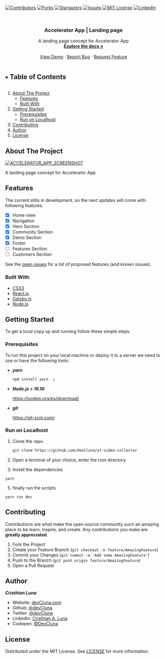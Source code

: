 <!-- PROJECT SHIELDS -->
[![Contributors][contributors-shield]][contributors-url]
[![Forks][forks-shield]][forks-url]
[![Stargazers][stars-shield]][stars-url]
[![Issues][issues-shield]][issues-url]
[![MIT License][license-shield]][license-url]
[![LinkedIn][linkedin-shield]][linkedin-url]




<!-- PROJECT LOGO -->
<br />
<p align="center">
  <a href="https://gatsby-accelerator-app-landing-page.vercel.app/">
<!--     <img src="https://upload.wikimedia.org/wikipedia/commons/0/09/YouTube_full-color_icon_%282017%29.svg" alt="Logo" > -->
  </a>

  <h3 align="center">Accelerator App | Landing page</h3>

  <p align="center">
    A landing page concept for Accelerator App
    <br />
    <a href="https://github.com/devCluna/gatsby-accelerator-app-landing-page"><strong>Explore the docs »</strong></a>
    <br />
    <br />
    <a href="https://gatsby-accelerator-app-landing-page.vercel.app">View Demo</a>
    ·
    <a href="https://github.com/devCluna/gatsby-accelerator-app-landing-page/issues">Report Bug</a>
    ·
    <a href="https://github.com/devCluna/gatsby-accelerator-app-landing-page/issues">Request Feature</a>
  </p>
   
</p>



<!-- TABLE OF CONTENTS -->
<details open="open">
  <summary><h2 style="display: inline-block">Table of Contents</h2></summary>
  <ol>
    <li>
      <a href="#about-the-project">About The Project</a>
      <ul>
            <li><a href="#features">Features</a></li>
        <li><a href="#built-with">Built With</a></li>
      </ul>
    </li>
    <li>
      <a href="#getting-started">Getting Started</a>
      <ul>
        <li><a href="#prerequisites">Prerequisites</a></li>
        <li><a href="#run-on-localhost">Run on Localhost</a></li>
      </ul>
    </li>
    <li><a href="#contributing">Contributing</a></li>
    <li><a href="#author">Author</a></li>
    <li><a href="#license">License</a></li>
  </ol>
</details>



<!-- ABOUT THE PROJECT -->
## About The Project

[![ACCELERATOR_APP_SCREENSHOT][product-screenshot]](https://gatsby-accelerator-app-landing-page.vercel.app)

A landing page concept for Accelerator App

<!-- Features -->
## Features
The current stills in development, so the next updates will come with following features:

- [x] Home view
- [x] Navigation
- [x] Hero Section
- [x] Community Section
- [x] Demo Section
- [x] Footer
- [ ] Features Section
- [ ] Customers Section

See the [open issues](https://github.com/devCluna/yt-video-collector/issues) for a list of proposed features (and known issues).

### Built With

* [CSS3](https://developer.mozilla.org/es/docs/Web/CSSre)
* [React.js](https://es.reactjs.org/)
* [Gatsby.js](https://www.gatsbyjs.com/)
* [Node.js](https://nodejs.org/es/)



<!-- GETTING STARTED -->
## Getting Started

To get a local copy up and running follow these simple steps.

### Prerequisites

To run this project on your local machine or deploy it to a server we need to use or have the following tools:
* ***yarn***
  ```sh
  npm install yarn -g
  ```
* ***Node.js > 16.10***

  https://nodejs.org/es/download/

* ***git*** 

  https://git-scm.com/


### Run on Localhost 

1. Clone the repo
   ```sh
   git clone https://github.com/devCluna/yt-video-collector
   ```

 2. Open a terminal of your choice, enter the root directory


 4. Install the dependencies
 ```
 yarn 
 ````
 5. finally run the scripts
 ```
 yarn run dev
 ```

<!-- CONTRIBUTING -->
## Contributing

Contributions are what make the open source community such an amazing place to be learn, inspire, and create. Any contributions you make are **greatly appreciated**.

1. Fork the Project
2. Create your Feature Branch (`git checkout -b feature/AmazingFeature`)
3. Commit your Changes (`git commit -m 'Add some AmazingFeature'`)
4. Push to the Branch (`git push origin feature/AmazingFeature`)
5. Open a Pull Request

<!-- Author -->
## Author

***Cristhian Luna***

* Website: [devCluna.com](https://devcluna.com)
*	Github: [@devCluna](https://github.com/devCluna)
*	Twitter: [@devCluna](https://twitter.com/DevCLuna)
*	LinkedIn: [Cristhian A. Luna](https://www.linkedin.com/in/devcluna/)
*	Codepen: [@DevCluna](https://codepen.io/DevCluna)

<!-- LICENSE -->
## License

Distributed under the MIT License. See [LICENSE](https://github.com/devCluna/gatsby-accelerator-app-landing-page/blob/master/LICENSE) for more information.

<!-- MARKDOWN LINKS & IMAGES -->
<!-- https://www.markdownguide.org/basic-syntax/#reference-style-links -->
[contributors-shield]: https://img.shields.io/github/contributors/devcluna/yt-video-collector.svg?style=for-the-badge
[contributors-url]: https://github.com/devcluna/yt-video-collector/graphs/contributors

[forks-shield]: https://img.shields.io/github/forks/devcluna/yt-video-collector.svg?style=for-the-badge
[forks-url]: https://github.com/devCluna/yt-video-collector/network/members

[stars-shield]: https://img.shields.io/github/stars/devCluna/yt-video-collector.svg?style=for-the-badge
[stars-url]: https://github.com/devCluna/yt-video-collector/stargazers

[issues-shield]: https://img.shields.io/github/issues/devCluna/yt-video-collector.svg?style=for-the-badge
[issues-url]: https://github.com/devCluna/yt-video-collector/issues

[license-shield]: https://img.shields.io/github/license/devCluna/yt-video-collector.svg?style=for-the-badge
[license-url]: https://github.com/devCluna/yt-video-collector/blob/master/LICENSE

[linkedin-shield]: https://img.shields.io/badge/-LinkedIn-black.svg?style=for-the-badge&logo=linkedin&colorB=555
[linkedin-url]: https://www.linkedin.com/in/devcluna/

[product-screenshot]: https://raw.githubusercontent.com/devCluna/gatsby-accelerator-app-landing-page/dev/src/assets/screenshot.png
